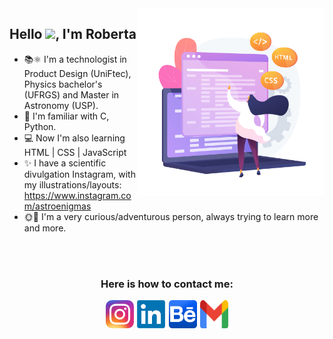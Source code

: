 <img align="right" width=300 src="./Images/girl.jpg"/>

## <!-- <img align='right' width=200 src="assets/gummy-programming.svg"> -->

## **Hello <img src="https://raw.githubusercontent.com/kaueMarques/kaueMarques/master/hi.gif" height="30px">, I'm Roberta**

- 📚⚛ I'm a technologist in Product Design (UniFtec), Physics bachelor's (UFRGS) and Master in Astronomy (USP).
- 📝 I'm familiar with C, Python.
- 💻 Now I'm also learning HTML | CSS | JavaScript
- ✨ I have a scientific divulgation Instagram, with my illustrations/layouts: https://www.instagram.com/astroenigmas
- 🌞🌛 I'm a very curious/adventurous person, always trying to learn more and more.

<br>
<br>

<div align="center">

### **Here is how to contact me:**

<div style="display: flex; align-items: center; justify-content: center; gap: 0.4em">

<a href="https://www.instagram.com/astroenigmas/" target="_blank">
<img width=45 src="./Images/insta.png">
</a>

<a href="https://www.linkedin.com/in/robertarazera//" target="_blank">
<img width=45 src="./Images/linkedin.png">
</a>

<a href="https://behance.net/robertarazera" target="_blank">
<img width=45 height=45 src="./Images/be.png">
</a>

<a href="mailto:roberta.razera@usp.br" target="_blank">
<img width=45 height=45 src="./Images/mail.png">
</a>

</div>
</div>
